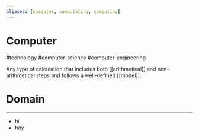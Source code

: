 ```yaml
---
aliases: [computer, computating, computing]
---
```

# Computer
#technology #computer-science #computer-engineering 

Any type of calculation that includes both [[arithmetical]] and non-arithmetical steps and follows a well-defined [[model]].

# Domain
---
<ul role="tablist" class="tabs">
	<li role="tab" tabindex="-1" class="">hi</li>
	<li role="tab" tabindex="0">hoy</li>
</ul>

